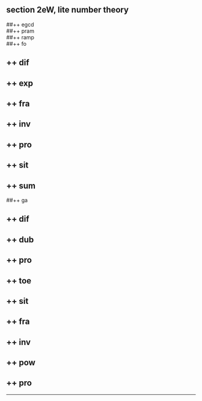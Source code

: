 section 2eW, lite number theory           
---

##++  egcd   
##++  pram   
##++  ramp   
##++  fo     
##  ++  dif
##  ++  exp
##  ++  fra
##  ++  inv
##  ++  pro
##  ++  sit
##  ++  sum
##++  ga     
##      ++  dif 
##      ++  dub 
##      ++  pro 
##      ++  toe 
##      ++  sit 
##  ++  fra     
##  ++  inv     
##  ++  pow     
##  ++  pro     

---

